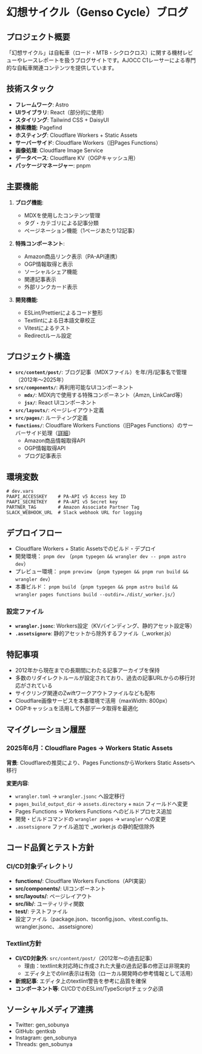 # 幻想サイクル（Genso Cycle）ブログ

## プロジェクト概要

「幻想サイクル」は自転車（ロード・MTB・シクロクロス）に関する機材レビューやレースレポートを扱うブログサイトです。AJOCC C1レーサーによる専門的な自転車関連コンテンツを提供しています。

## 技術スタック

- **フレームワーク**: Astro
- **UIライブラリ**: React（部分的に使用）
- **スタイリング**: Tailwind CSS + DaisyUI
- **検索機能**: Pagefind
- **ホスティング**: Cloudflare Workers + Static Assets
- **サーバーサイド**: Cloudflare Workers（旧Pages Functions）
- **画像処理**: Cloudflare Image Service
- **データベース**: Cloudflare KV（OGPキャッシュ用）
- **パッケージマネージャー**: pnpm

## 主要機能

1. **ブログ機能**:

   - MDXを使用したコンテンツ管理
   - タグ・カテゴリによる記事分類
   - ページネーション機能（1ページあたり12記事）

2. **特殊コンポーネント**:

   - Amazon商品リンク表示（PA-API連携）
   - OGP情報取得と表示
   - ソーシャルシェア機能
   - 関連記事表示
   - 外部リンクカード表示

3. **開発機能**:
   - ESLint/Prettierによるコード整形
   - Textlintによる日本語文章校正
   - Vitestによるテスト
   - Redirectルール設定

## プロジェクト構造

- **`src/content/post/`**: ブログ記事（MDXファイル）を年/月/記事名で管理（2012年〜2025年）
- **`src/components/`**: 再利用可能なUIコンポーネント
  - **`mdx/`**: MDX内で使用する特殊コンポーネント（Amzn, LinkCard等）
  - **`jsx/`**: React UIコンポーネント
- **`src/layouts/`**: ページレイアウト定義
- **`src/pages/`**: ルーティング定義
- **`functions/`**: Cloudflare Workers Functions（旧Pages Functions）のサーバーサイド処理（[詳細](functions/CLAUDE.md)）
  - Amazon商品情報取得API
  - OGP情報取得API
  - ブログ記事表示

## 環境変数

```
# dev.vars
PAAPI_ACCESSKEY    # PA-API v5 Access key ID
PAAPI_SECRETKEY    # PA-API v5 Secret key
PARTNER_TAG        # Amazon Associate Partner Tag
SLACK_WEBHOOK_URL  # Slack webhook URL for logging
```

## デプロイフロー

- Cloudflare Workers + Static Assetsでのビルド・デプロイ
- 開発環境： `pnpm dev` （`pnpm typegen && wrangler dev -- pnpm astro dev`）
- プレビュー環境： `pnpm preview` （`pnpm typegen && pnpm run build && wrangler dev`）
- 本番ビルド： `pnpm build` （`pnpm typegen && pnpm astro build && wrangler pages functions build --outdir=./dist/_worker.js/`）

### 設定ファイル

- **`wrangler.jsonc`**: Workers設定（KVバインディング、静的アセット設定等）
- **`.assetsignore`**: 静的アセットから除外するファイル（_worker.js）

## 特記事項

- 2012年から現在までの長期間にわたる記事アーカイブを保持
- 多数のリダイレクトルールが設定されており、過去の記事URLからの移行対応がされている
- サイクリング関連のZwiftワークアウトファイルなども配布
- Cloudflare画像サービスを本番環境で活用（maxWidth: 800px）
- OGPキャッシュを活用して外部データ取得を最適化

## マイグレーション履歴

### 2025年6月：Cloudflare Pages → Workers Static Assets

**背景**: Cloudflareの推奨により、Pages FunctionsからWorkers Static Assetsへ移行

**変更内容**:
- `wrangler.toml` → `wrangler.jsonc` へ設定移行
- `pages_build_output_dir` → `assets.directory` + `main` フィールドへ変更
- Pages Functions → Workers Functions へのビルドプロセス追加
- 開発・ビルドコマンドの `wrangler pages` → `wrangler` への変更
- `.assetsignore` ファイル追加で _worker.js の静的配信除外

## コード品質とテスト方針

### CI/CD対象ディレクトリ
- **functions/**: Cloudflare Workers Functions（API実装）
- **src/components/**: UIコンポーネント
- **src/layouts/**: ページレイアウト
- **src/lib/**: ユーティリティ関数
- **test/**: テストファイル
- 設定ファイル（package.json、tsconfig.json、vitest.config.ts、wrangler.jsonc、.assetsignore）

### Textlint方針
- **CI/CD対象外**: `src/content/post/`（2012年〜の過去記事）
  - 理由：textlint未対応時に作成された大量の過去記事の修正は非現実的
  - エディタ上でのlint表示は有効（ローカル開発時の参考情報として活用）
- **新規記事**: エディタ上のtextlint警告を参考に品質を確保
- **コンポーネント等**: CI/CDでのESLint/TypeScriptチェック必須

## ソーシャルメディア連携

- Twitter: gen_sobunya
- GitHub: gentksb
- Instagram: gen_sobunya
- Threads: gen_sobunya
